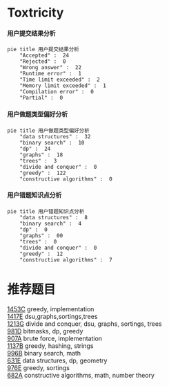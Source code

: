 # Toxtricity

<!-- tabs:start -->



#### **用户提交结果分析**

```mermaid
pie title 用户提交结果分析
    "Accepted" :  24
    "Rejected" :  0
    "Wrong answer" :  22
    "Runtime error" :  1
    "Time limit exceeded" :  2
    "Memory limit exceeded" :  1
    "Compilation error" :  0
    "Partial" :  0
```

#### **用户做题类型偏好分析**

```mermaid
pie title 用户做题类型偏好分析
    "data structures" :  32
    "binary search" :  10
    "dp" :  24
    "graphs" :  18
    "trees" :  3
    "divide and conquer" :  0
    "greedy" :  122
    "constructive algorithms" :  0
```
#### **用户错题知识点分析**

```mermaid
pie title 用户错题知识点分析
    "data structures" :  8
    "binary search" :  4
    "dp" :  0
    "graphs" :  00
    "trees" :  0
    "divide and conquer" :  0
    "greedy" :  12
    "constructive algorithms" :  7
```



<!-- tabs:end -->
# 推荐题目
[1453C](https://codeforces.com/contest/1453/problem/C)		greedy,
                        implementation		  
[1417E](https://codeforces.com/contest/1417/problem/E)		dsu,graphs,sortings,trees		  
[1213G](https://codeforces.com/contest/1213/problem/G)		divide and conquer,
                        dsu,
                        graphs,
                        sortings,
                        trees		  
[981D](https://codeforces.com/contest/981/problem/D)		bitmasks,
                        dp,
                        greedy		  
[907A](https://codeforces.com/contest/907/problem/A)		brute force,
                        implementation		  
[1137B](https://codeforces.com/contest/1137/problem/B)		greedy,
                        hashing,
                        strings		  
[996B](https://codeforces.com/contest/996/problem/B)		binary search,
                        math		  
[631E](https://codeforces.com/contest/631/problem/E)		data structures,
                        dp,
                        geometry		  
[976E](https://codeforces.com/contest/976/problem/E)		greedy,
                        sortings		  
[682A](https://codeforces.com/contest/682/problem/A)		constructive algorithms,
                        math,
                        number theory		  

